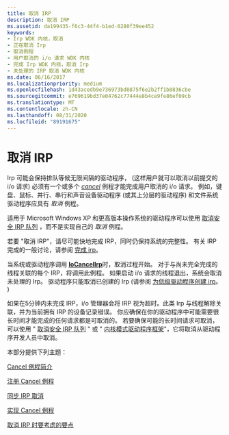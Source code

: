 ```yaml
---
title: 取消 IRP
description: 取消 IRP
ms.assetid: da199435-f6c3-44f4-b1ed-0280f39ee452
keywords:
- Irp WDK 内核，取消
- 正在取消 Irp
- 取消例程
- 用户取消的 i/o 请求 WDK 内核
- 完成 Irp WDK 内核，取消 Irp
- 未处理的 IRP 取消 WDK 内核
ms.date: 06/16/2017
ms.localizationpriority: medium
ms.openlocfilehash: 1d43acedb9e736973bd0875f6e2b2ff1b0836cbe
ms.sourcegitcommit: e769619bd37e04762c77444e8b4ce9fe86ef09cb
ms.translationtype: MT
ms.contentlocale: zh-CN
ms.lasthandoff: 08/31/2020
ms.locfileid: "89191675"
---
```

# <a name="canceling-irps"></a>取消 IRP





Irp 可能会保持排队等候无限间隔的驱动程序， (这样用户就可以取消以前提交的 i/o 请求) 必须有一个或多个 [*cancel*](/windows-hardware/drivers/ddi/wdm/nc-wdm-driver_cancel) 例程才能完成用户取消的 i/o 请求。 例如，键盘、鼠标、并行、串行和声音设备驱动程序 (或其上分层的驱动程序) 和文件系统驱动程序应具有 *取消* 例程。

适用于 Microsoft Windows XP 和更高版本操作系统的驱动程序可以使用 [取消安全 IRP 队列](cancel-safe-irp-queues.md) ，而不是实现自己的 *取消* 例程。

若要 "取消 IRP"，请尽可能快地完成 IRP，同时仍保持系统的完整性。 有关 IRP 完成的一般讨论，请参阅 [完成 irp](completing-irps.md)。

当系统或驱动程序调用 [**IoCancelIrp**](/windows-hardware/drivers/ddi/wdm/nf-wdm-iocancelirp)时，取消过程开始。 对于与尚未完全完成的线程关联的每个 IRP，将调用此例程。 如果启动 i/o 请求的线程退出，系统会取消未处理的 Irp。 驱动程序只能取消已创建的 Irp (请参阅 [为低级驱动程序创建 irp](creating-irps-for-lower-level-drivers.md)。 ) 

如果在5分钟内未完成 IRP，i/o 管理器会将 IRP 视为超时。此类 Irp 与线程解除关联，并为当前拥有 IRP 的设备记录错误。 你应确保在你的驱动程序中可能需要很长时间才能完成的任何请求都是可取消的。 若要确保可能的长时间请求可取消，可以使用 " [取消安全 IRP 队列](cancel-safe-irp-queues.md) " 或 " [内核模式驱动程序框架](../wdf/index.md)"，它将取消从驱动程序开发人员中取消。

本部分提供下列主题：

[Cancel 例程简介](introduction-to-cancel-routines.md)

[注册 Cancel 例程](registering-a-cancel-routine.md)

[同步 IRP 取消](synchronizing-irp-cancellation.md)

[实现 Cancel 例程](implementing-a-cancel-routine.md)

[取消 IRP 时要考虑的要点](points-to-consider-when-canceling-irps.md)

 

